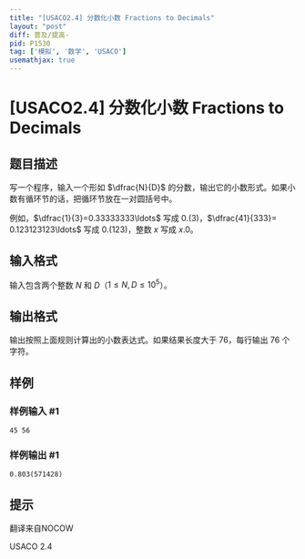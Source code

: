 ```yaml
---
title: "[USACO2.4] 分数化小数 Fractions to Decimals"
layout: "post"
diff: 普及/提高-
pid: P1530
tag: ['模拟', '数学', 'USACO']
usemathjax: true
---
```


# [USACO2.4] 分数化小数 Fractions to Decimals
## 题目描述

写一个程序，输入一个形如 $\dfrac{N}{D}$ 的分数，输出它的小数形式。如果小数有循环节的话，把循环节放在一对圆括号中。

例如，$\dfrac{1}{3}=0.33333333\ldots$ 写成 $0.(3)$，$\dfrac{41}{333}= 0.123123123\ldots$ 写成 $0.(123)$，整数 $x$ 写成 $x.0$。
## 输入格式

输入包含两个整数 $N$ 和 $D$（$1 \leq N,D \leq 10^5$）。
## 输出格式

输出按照上面规则计算出的小数表达式。如果结果长度大于 $76$，每行输出 $76$ 个字符。
## 样例

### 样例输入 #1
```
45 56
```
### 样例输出 #1
```
0.803(571428)
```
## 提示

翻译来自NOCOW

USACO 2.4

